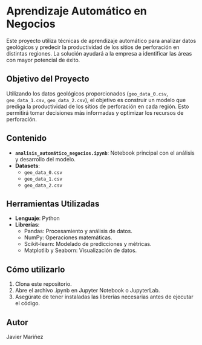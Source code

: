 # Aprendizaje Automático en Negocios

Este proyecto utiliza técnicas de aprendizaje automático para analizar datos geológicos y predecir la productividad de los sitios de perforación en distintas regiones. La solución ayudará a la empresa a identificar las áreas con mayor potencial de éxito.

## Objetivo del Proyecto

Utilizando los datos geológicos proporcionados (`geo_data_0.csv`, `geo_data_1.csv`, `geo_data_2.csv`), el objetivo es construir un modelo que prediga la productividad de los sitios de perforación en cada región. Esto permitirá tomar decisiones más informadas y optimizar los recursos de perforación.

## Contenido

- **`analisis_automático_negocios.ipynb`**: Notebook principal con el análisis y desarrollo del modelo.
- **Datasets**:
  - `geo_data_0.csv`
  - `geo_data_1.csv`
  - `geo_data_2.csv`

## Herramientas Utilizadas

- **Lenguaje**: Python
- **Librerías**:
  - Pandas: Procesamiento y análisis de datos.
  - NumPy: Operaciones matemáticas.
  - Scikit-learn: Modelado de predicciones y métricas.
  - Matplotlib y Seaborn: Visualización de datos.

## Cómo utilizarlo 
1. Clona este repositorio. 
2. Abre el archivo .ipynb en Jupyter Notebook o JupyterLab. 
3. Asegúrate de tener instaladas las librerías necesarias antes de ejecutar el código. 

## Autor 
Javier Mariñez

